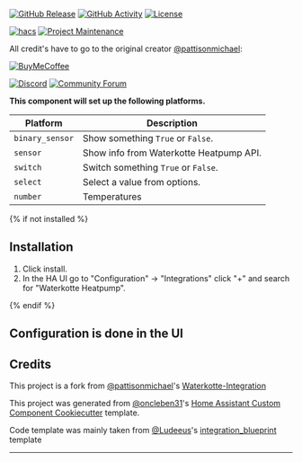 [![GitHub Release][releases-shield]][releases]
[![GitHub Activity][commits-shield]][commits]
[![License][license-shield]][license]

[![hacs][hacsbadge]][hacs]
[![Project Maintenance][maintenance-shield]][user_profile]

All credit's have to go to the original creator [@pattisonmichael](https://github.com/pattisonmichael):

[![BuyMeCoffee][buymecoffeebadge]][buymecoffee]

[![Discord][discord-shield]][discord]
[![Community Forum][forum-shield]][forum]

**This component will set up the following platforms.**

| Platform        | Description                             |
| --------------- |-----------------------------------------|
| `binary_sensor` | Show something `True` or `False`.       |
| `sensor`        | Show info from Waterkotte Heatpump API. |
| `switch`        | Switch something `True` or `False`.     |
| `select`        | Select a value from options.            |
| `number`        | Temperatures                            |

{% if not installed %}

## Installation

1. Click install.
1. In the HA UI go to "Configuration" -> "Integrations" click "+" and search for "Waterkotte Heatpump".

{% endif %}

## Configuration is done in the UI

<!---->

## Credits
This project is a fork from [@pattisonmichael](https://github.com/pattisonmichael)'s [Waterkotte-Integration](https://github.com/pattisonmichael/waterkotte-integration)

This project was generated from [@oncleben31](https://github.com/oncleben31)'s [Home Assistant Custom Component Cookiecutter](https://github.com/oncleben31/cookiecutter-homeassistant-custom-component) template.

Code template was mainly taken from [@Ludeeus](https://github.com/ludeeus)'s [integration_blueprint][integration_blueprint] template

---

[integration_blueprint]: https://github.com/custom-components/integration_blueprint
[buymecoffee]: https://www.buymeacoffee.com/pattisonmichael
[buymecoffeebadge]: https://img.shields.io/badge/buy%20me%20a%20coffee-donate-yellow.svg?style=for-the-badge
[commits-shield]: https://img.shields.io/github/commit-activity/y/marq24/waterkotte-integration.svg?style=for-the-badge
[commits]: https://github.com/marq24/waterkotte-integration/commits/main
[hacs]: https://hacs.xyz
[hacsbadge]: https://img.shields.io/badge/HACS-Custom-orange.svg?style=for-the-badge
[discord]: https://discord.gg/Qa5fW2R
[discord-shield]: https://img.shields.io/discord/330944238910963714.svg?style=for-the-badge
[logoimg]: logo.png
[forum-shield]: https://img.shields.io/badge/community-forum-brightgreen.svg?style=for-the-badge
[forum]: https://community.home-assistant.io/
[license]: https://github.com/pattisonmichael/waterkotte-integration/blob/main/LICENSE
[license-shield]: https://img.shields.io/github/license/marq24/waterkotte-integration.svg?style=for-the-badge
[maintenance-shield]: https://img.shields.io/badge/maintainer-%40marq24-blue.svg?style=for-the-badge
[releases-shield]: https://img.shields.io/github/release/marq24/waterkotte-integration.svg?style=for-the-badge
[releases]: https://github.com/marq24/waterkotte-integration/releases
[user_profile]: https://github.com/marq24
